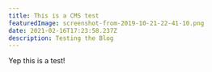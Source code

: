 ```yaml
---
title: This is a CMS test
featuredImage: screenshot-from-2019-10-21-22-41-10.png
date: 2021-02-16T17:23:58.237Z
description: Testing the Blog
---
```

Yep this is a test!